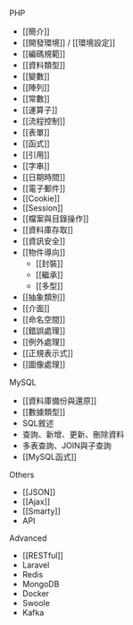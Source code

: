 PHP

- [[簡介]]
- [[開發環境]] / [[環境設定]]
- [[編碼規範]]
- [[資料類型]]
- [[變數]]
- [[陣列]]
- [[常數]]
- [[運算子]]
- [[流程控制]]
- [[表單]]
- [[函式]]
- [[引用]]
- [[字串]]
- [[日期時間]]
- [[電子郵件]]
- [[Cookie]]
- [[Session]]
- [[檔案與目錄操作]]
- [[資料庫存取]]
- [[資訊安全]]
- [[物件導向]]
	- [[封裝]]
	- [[繼承]]
	- [[多型]]
- [[抽象類別]]
- [[介面]]
- [[命名空間]]
- [[錯誤處理]]
- [[例外處理]]
- [[正規表示式]]
- [[圖像處理]]

MySQL
* [[資料庫備份與還原]]
* [[數據類型]]
* SQL敘述
* 查詢、新增、更新、刪除資料
* 多表查詢、JOIN與子查詢
* [[MySQL函式]]

Others
* [[JSON]]
* [[Ajax]]
* [[Smarty]]
* API

Advanced
* [[RESTful]]
* Laravel
* Redis
* MongoDB
* Docker
* Swoole
* Kafka